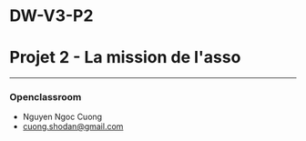 # DW-V3-P2

# Projet 2 - La mission de l'asso

---

### Openclassroom

- Nguyen Ngoc Cuong
- cuong.shodan@gmail.com
